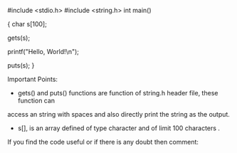 #include <stdio.h>
#include <string.h>
int main() 

{
char s[100];

gets(s);

printf("Hello, World!\n");

puts(s);
}




Important Points:
* gets() and puts() functions are function of string.h header file, these function can

access an string with spaces and also directly print the string as the output.



* s[], is an array defined of type character and of limit 100 characters  .


If you find the code useful or if there is any doubt then comment:
